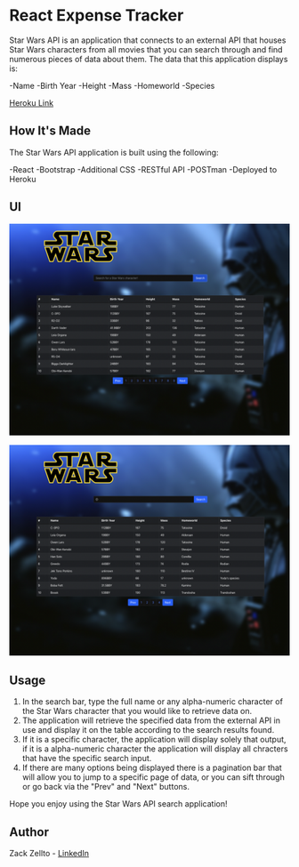 # React Expense Tracker

Star Wars API is an application that connects to an external API that houses Star Wars characters from all movies that you can search through and find numerous pieces of data about them. The data that this application displays is:

-Name
-Birth Year
-Height
-Mass
-Homeworld
-Species

[Heroku Link](https://zack-react-swapi-app.herokuapp.com/)

## How It's Made

The Star Wars API application is built using the following:

-React
-Bootstrap
-Additional CSS
-RESTful API
-POSTman
-Deployed to Heroku

## UI
![Star Wars API Landing Page](https://github.com/zackzellto/SWAPI/blob/master/swapi-landing-page.png?raw=true)

![Star Wars API Search Active](https://github.com/zackzellto/SWAPI/blob/master/swapi-search-use.png?raw=true)

## Usage

1. In the search bar, type the full name or any alpha-numeric character of the Star Wars character that you would like to retrieve data on.
2. The application will retrieve the specified data from the external API in use and display it on the table according to the search results found.
3. If it is a specific character, the application will display solely that output, if it is a alpha-numeric character the application will display all chracters that have the specific search input.
4. If there are many options being displayed there is a pagination bar that will allow you to jump to a specific page of data, or you can sift through or go back via the "Prev" and "Next" buttons.

Hope you enjoy using the Star Wars API search application!

## Author
Zack Zellto - [LinkedIn](https://www.linkedin.com/in/zackzellto/)
